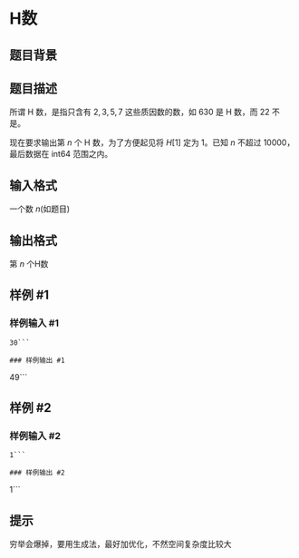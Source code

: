 # H数

## 题目背景



## 题目描述

所谓 H 数，是指只含有 $2,3,5,7$ 这些质因数的数，如 $630$ 是 H 数，而 $22$ 不是。

现在要求输出第 $n$ 个 H 数，为了方便起见将 $H[1]$ 定为 $1$。已知 $n$ 不超过 $10000$，最后数据在 int64 范围之内。


## 输入格式

一个数 $n$(如题目)


## 输出格式

第 $n$ 个H数


## 样例 #1

### 样例输入 #1
```
30```

### 样例输出 #1

```
49```

## 样例 #2

### 样例输入 #2
```
1```

### 样例输出 #2

```
1```

## 提示

穷举会爆掉，要用生成法，最好加优化，不然空间复杂度比较大

